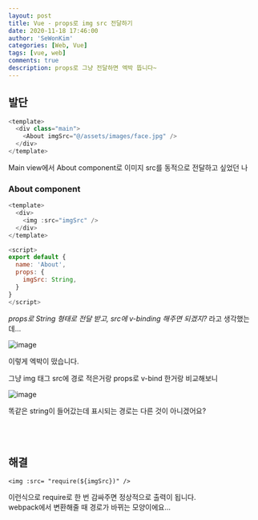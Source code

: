 ```yaml
---
layout: post
title: Vue - props로 img src 전달하기
date: 2020-11-18 17:46:00
author: 'SeWonKim'
categories: [Web, Vue]
tags: [vue, web]
comments: true
description: props로 그냥 전달하면 엑박 뜹니다~
---
```


## 발단

```javascript
<template>
  <div class="main">
    <About imgSrc="@/assets/images/face.jpg" />
  </div>
</template>
```

Main view에서 About component로 이미지 src를 동적으로 전달하고 싶었던 나

### About component

```javascript
<template>
  <div>
    <img :src="imgSrc" />
  </div>
</template>

<script>
export default {
  name: 'About',
  props: {
    imgSrc: String,
  }
}
</script>
```

_props로 String 형태로 전달 받고, src에 v-binding 해주면 되겠지?_ 라고 생각했는데...

![image](https://user-images.githubusercontent.com/30452963/99617770-54eed800-2a63-11eb-8892-79c23d20c7bb.png)

이렇게 엑박이 떴습니다.

그냥 img 태그 src에 경로 적은거랑 props로 v-bind 한거랑 비교해보니

![image](https://user-images.githubusercontent.com/30452963/99621965-89b35d00-2a6c-11eb-9912-455172c51549.png)

똑같은 string이 들어갔는데 표시되는 경로는 다른 것이 아니겠어요?

&nbsp;  
&nbsp;

## 해결

`<img :src= "require(${imgSrc})" />`

이런식으로 require로 한 번 감싸주면 정상적으로 출력이 됩니다.  
webpack에서 변환해줄 때 경로가 바뀌는 모양이에요...

&nbsp;  
&nbsp;
